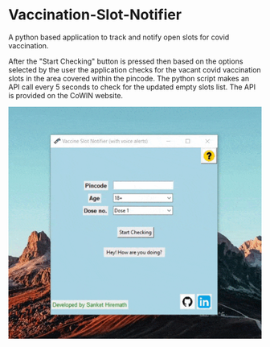 # Vaccination-Slot-Notifier
A python based application to track and notify open slots for covid vaccination.

After the "Start Checking" button is pressed then based on the options selected by the user the application checks for the vacant covid vaccination slots in the area covered within the pincode.
The python script makes an API call every 5 seconds to check for the updated empty slots list. The API is provided on the CoWIN website.

![alt text](https://github.com/SanketHiremath/Vaccination-Slot-Notifier/blob/main/Application_Demo.gif)

